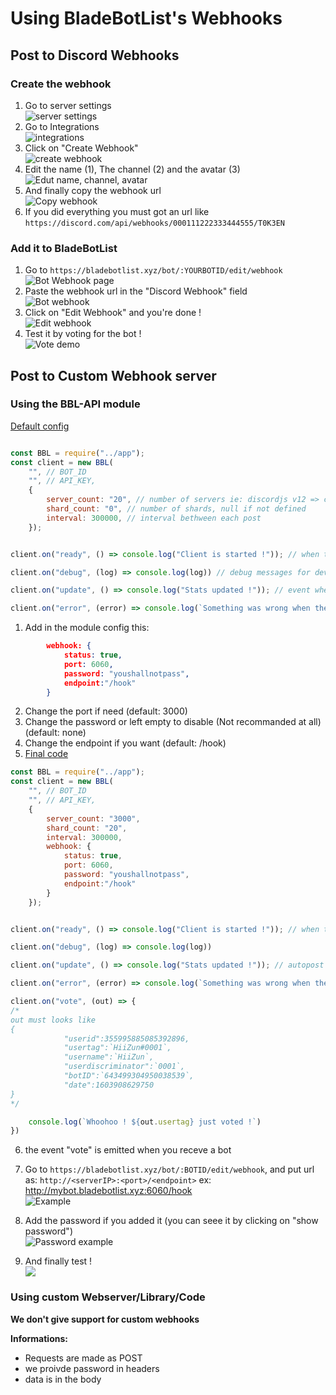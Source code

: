 # Using BladeBotList's Webhooks

## Post to Discord Webhooks

### Create the webhook

1. Go to server settings  
    ![server settings](http://cdn.bladebotlist.xyz/SDcWC1MX)  
2. Go to Integrations  
    ![integrations](http://cdn.bladebotlist.xyz/aVpU3C6l)
3. Click on "Create Webhook"  
    ![create webhook](http://cdn.bladebotlist.xyz/FwWo8791)
4. Edit the name (1), The channel (2) and the avatar (3)  
    ![Edut name, channel, avatar](http://cdn.bladebotlist.xyz/UZ87O0Vu)
5. And finally copy the webhook url  
    ![Copy webhook](http://cdn.bladebotlist.xyz/d1Jk5KFG)
6. If you did everything you must got an url like `https://discord.com/api/webhooks/000111222333444555/T0K3EN`

### Add it to BladeBotList

1. Go to `https://bladebotlist.xyz/bot/:YOURBOTID/edit/webhook`
    ![Bot Webhook page](http://cdn.bladebotlist.xyz/LDEOkqIU)
2. Paste the webhook url in the "Discord Webhook" field  
    ![Bot webhook](http://cdn.bladebotlist.xyz/xo1N86cf)
3. Click on "Edit Webhook" and you're done !  
    ![Edit webhook](http://cdn.bladebotlist.xyz/J2lVoD8e)
4. Test it by voting for the bot !  
    ![Vote demo](http://cdn.bladebotlist.xyz/TT0TMge7)


## Post to Custom Webhook server

### Using the BBL-API module

[Default config](https://github.com/BladeBotList/bbl-api/blob/master/examples/postdata.js)
```js

const BBL = require("../app");
const client = new BBL(
    "", // BOT_ID
    "", // API_KEY,
    {
        server_count: "20", // number of servers ie: discordjs v12 => client.guilds.cache.size
        shard_count: "0", // number of shards, null if not defined
        interval: 300000, // interval bethween each post
    });


client.on("ready", () => console.log("Client is started !")); // when the module is loaded and ready to post data

client.on("debug", (log) => console.log(log)) // debug messages for developers, not required

client.on("update", () => console.log("Stats updated !")); // event when autopost or manual post

client.on("error", (error) => console.log(`Something was wrong when the module has posted stats: ${error}`)); // complete reports about errors like invalid api key or bot id
```

1. Add in the module config this:
```json
        webhook: {
            status: true,
            port: 6060,
            password: "youshallnotpass",
            endpoint:"/hook"
        }
```
2. Change the port if need (default: 3000)
3. Change the password or left empty to disable (Not recommanded at all) (default: none)
4. Change the endpoint if you want (default: /hook)
5. [Final code](https://github.com/BladeBotList/bbl-api/blob/master/examples/webhooks.js)
```js
const BBL = require("../app");
const client = new BBL(
    "", // BOT_ID
    "", // API_KEY,
    {
        server_count: "3000",
        shard_count: "20",
        interval: 300000,
        webhook: {
            status: true,
            port: 6060,
            password: "youshallnotpass",
            endpoint:"/hook"
        }
    });


client.on("ready", () => console.log("Client is started !")); // when the module is loaded and ready to post data

client.on("debug", (log) => console.log(log))

client.on("update", () => console.log("Stats updated !")); // autopost or manual post

client.on("error", (error) => console.log(`Something was wrong when the module has posted stats: ${error}`)); // complete reports about errors like invalid api key or bot id

client.on("vote", (out) => {
/*
out must looks like
{
            "userid":355995885085392896,
            "usertag":`HiiZun#0001`,
            "username":`HiiZun`,
            "userdiscriminator":`0001`,
            "botID":`643499304950038539`,
            "date":1603908629750
}
*/

    console.log(`Whoohoo ! ${out.usertag} just voted !`)
})
```
6. the event "vote" is emitted when you receve a bot  

7. Go to `https://bladebotlist.xyz/bot/:BOTID/edit/webhook`, and put url as: `http://<serverIP>:<port>/<endpoint>` ex: http://mybot.bladebotlist.xyz:6060/hook  
    ![Example](http://cdn.bladebotlist.xyz/PfgIV682)
8. Add the password if you added it (you can seee it by clicking on "show password")  
    ![Password example](http://cdn.bladebotlist.xyz/HDuEaSR5)
9. And finally test !  
    ![](http://cdn.bladebotlist.xyz/XDIwUSSV)

### Using custom Webserver/Library/Code

**We don't give support for custom webhooks**

__Informations:__
- Requests are made as POST
- we proivde password in headers
- data is in the body
